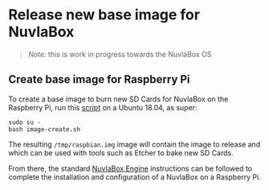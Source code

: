 # Release new base image for NuvlaBox

> *Note:* this is work in progress towards the NuvlaBox OS

## Create base image for Raspberry Pi

To create a base image to burn new SD Cards for NuvlaBox on the Raspberry Pi, run this [script](image-create.sh) on a Ubuntu 18.04, as super:

```
sudo su -
bash image-create.sh
```

The resulting `/tmp/raspbian.img` image will contain the image to release and which can be used with tools such as Etcher to bake new SD Cards.

From there, the standard [NuvlaBox Engine](https://docs.nuvla.io/docs/dave/nuvlabox/nuvlabox-engine.html) instructions can be followed to complete the installation and configuration of a NuvlaBox on a Raspberry Pi.
